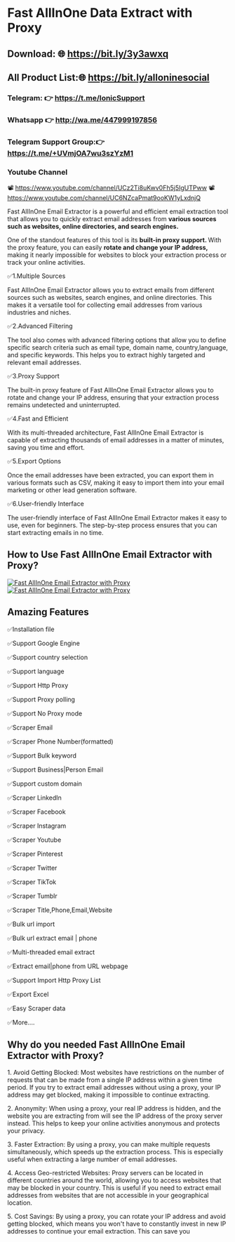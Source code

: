 # Fast AllInOne Data Extract with Proxy

## Download: 🌐 https://bit.ly/3y3awxq

## All Product List:🌐 https://bit.ly/alloninesocial
### Telegram: 👉 https://t.me/IonicSupport   
### Whatsapp  👉 http://wa.me/447999197856
### Telegram Support Group:👉 https://t.me/+UVmjOA7wu3szYzM1

### Youtube Channel 
📽 https://www.youtube.com/channel/UCz2Ti8uKwv0Fh5j5IgUTPww
📽 https://www.youtube.com/channel/UC6NZcaPmat9ooKW1yLxdnjQ


<p>
    Fast AllInOne Email Extractor is a powerful and efficient email extraction tool that allows you to quickly extract email addresses
    from <strong>various sources such as websites, online directories, and search engines.</strong>
</p>

<p>
    One of the standout features of this tool is its <strong>
        built-in proxy support.
    </strong> With the proxy feature, you can easily  <strong>
        rotate and change your IP address,
    </strong>
    making it nearly impossible for websites to block your extraction process or track your online activities.
</p>

 ✅1.Multiple Sources

Fast AllInOne Email Extractor allows you to extract emails from different sources such as websites, search engines, and online directories. This makes it a versatile tool for collecting email addresses from various industries and niches.

✅2.Advanced Filtering

The tool also comes with advanced filtering options that allow you to define specific search criteria such as email type, domain name, country,language, and specific keywords. This helps you to extract highly targeted and relevant email addresses.

✅3.Proxy Support

The built-in proxy feature of Fast AllInOne Email Extractor allows you to rotate and change your IP address, ensuring that your extraction process remains undetected and uninterrupted.

✅4.Fast and Efficient

With its multi-threaded architecture, Fast AllInOne Email Extractor is capable of extracting thousands of email addresses in a matter of minutes, saving you time and effort.

✅5.Export Options

Once the email addresses have been extracted, you can export them in various formats such as CSV, making it easy to import them into your email marketing or other lead generation software.

✅6.User-friendly Interface

The user-friendly interface of Fast AllInOne Email Extractor makes it easy to use, even for beginners. The step-by-step process ensures that you can start extracting emails in no time.


<h2><strong>How to Use Fast AllInOne Email Extractor with Proxy?</strong></h2>
<a href="https://youtu.be/7exjvxNkuiY" target="_blank">
<img src="https://i.ibb.co/xzxBQWw/ytbdemo.png" alt="Fast AllInOne Email Extractor with Proxy" />
</a>
<a href="https://youtu.be/7exjvxNkuiY" target="_blank">
    <img src="https://i.ibb.co/S0yZv2r/watchbtn.jpg" alt="Fast AllInOne Email Extractor with Proxy" />
</a>

<h2><strong> Amazing Features</strong></h2>
✅Installation file

✅Support Google Engine

✅Support country selection

✅Support language

✅Support Http Proxy

✅Support Proxy polling

✅Support No Proxy mode

✅Scraper Email

✅Scraper Phone Number(formatted)

✅Support Bulk keyword

✅Support Business|Person Email

✅Support custom domain

✅Scraper LinkedIn

✅Scraper Facebook

✅Scraper Instagram

✅Scraper Youtube

✅Scraper Pinterest

✅Scraper Twitter

✅Scraper TikTok

✅Scraper Tumblr

✅Scraper Title,Phone,Email,Website

✅Bulk url import

✅Bulk url extract email | phone

✅Multi-threaded email extract

✅Extract email|phone from URL webpage

✅Support Import Http Proxy List

✅Export Excel

✅Easy Scraper data

✅More....

<h2><strong>Why do you needed Fast AllInOne Email Extractor with Proxy?</strong></h2>
<p>
    1. Avoid Getting Blocked: Most websites have restrictions on the number of requests that can be made from a single IP address within a given time period.
    If you try to extract email addresses without using a proxy, your IP address may get blocked, making it impossible to continue extracting.
</p>
<p>
    2. Anonymity: When using a proxy, your real IP address is hidden, and the website you are extracting from will see the IP address of the proxy server instead.
    This helps to keep your online activities anonymous and protects your privacy.
</p>
<p>
    3. Faster Extraction: By using a proxy, you can make multiple requests simultaneously, which speeds up the extraction process.
    This is especially useful when extracting a large number of email addresses.
</p>
<p>
    4. Access Geo-restricted Websites: Proxy servers can be located in different countries around the world, allowing you to access websites that may be blocked in your country.
    This is useful if you need to extract email addresses from websites that are not accessible in your geographical location.
</p>
<p>
    5. Cost Savings: By using a proxy, you can rotate your IP address and avoid getting blocked, which means you won't have to
    constantly invest in new IP addresses to continue your email extraction. This can save you
</p>
